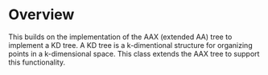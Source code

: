 # Overview

This builds on the implementation of the AAX (extended AA) tree to implement a KD tree. A KD tree is a k-dimentional structure for organizing points in a k-dimensional space. This class extends the AAX tree to support this functionality.